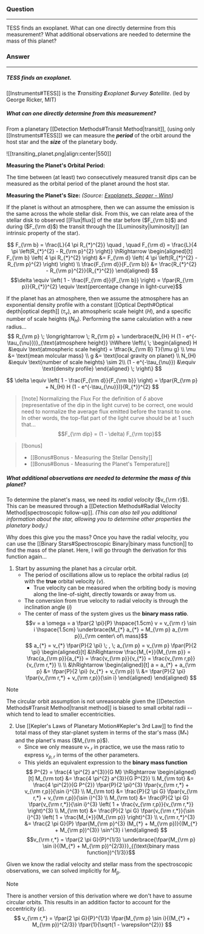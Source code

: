 ### Question
---
TESS finds an exoplanet. What can one directly determine from this measurement? What additional observations are needed to determine the mass of this planet?

### Answer
---
##### TESS finds an exoplanet. 

[[Instruments#TESS]] is the ***T**ransiting **E**xoplanet **S**urvey **S**atellite*. (led by George Ricker, MIT)

##### What can one directly determine from this measurement?

From a planetary [[Detection Methods#Transit Method|transit]], (using only [[Instruments#TESS]]) we can measure the ***period*** of the orbit around the host star and the ***size*** of the planetary body.

![[transiting_planet.png|align:center|550]]

**Measuring the Planet's Orbital Period:**

The time between (at least) two consecutively measured transit dips can be measured as the orbital period of the planet around the host star.

**Measuring the Planet's Size:**
*(Source: [Exoplanets, Seager - Winn](https://arxiv.org/pdf/1001.2010.pdf))*

If the planet is without an atmosphere, then we can assume the emission is the same across the whole stellar disk. From this, we can relate area of the stellar disk to observed [[Flux|flux]] of the star before ($F_{\rm b}$) and during ($F_{\rm d}$) the transit through the [[Luminosity|luminosity]] (an intrinsic property of the star).

$$
F_{\rm b} = \frac{L}{4 \pi R_{*}^{2}} \quad , \quad F_{\rm d} = \frac{L}{4 \pi \left(R_{*}^{2} - R_{\rm p}^{2} \right)}
\hRightarrow
\begin{aligned}[t]
	F_{\rm b} \left( 4 \pi R_{*}^{2} \right) &= F_{\rm d} \left( 4 \pi \left(R_{*}^{2} - R_{\rm p}^{2} \right) \right) \\
	\frac{F_{\rm d}}{F_{\rm b}} &= \frac{R_{*}^{2} - R_{\rm p}^{2}}{R_{*}^{2}}
\end{aligned}
$$
$$\delta \equiv \left( 1 - \frac{F_{\rm d}}{F_{\rm b}} \right) = \fpar{R_{\rm p}}{R_{*}}^{2} \equiv \text{percentage change in light-curve}$$

If the planet has an atmosphere, then we assume the atmosphere has an exponential density profile with a constant [[Optical Depth#Optical depth|optical depth]] ($\tau_{\nu}$), an atmospheric scale height ($H$), and a specific number of scale heights ($N_{H}$). Performing the same calculation with a new radius...
$$
R_{\rm p} \; \longrightarrow \; R_{\rm p} + \underbrace{N_{H} H (1 - e^{-\tau_{\nu}})}_{\text{atmosphere height}}
\hWhere \left\{ \;
\begin{aligned}
	H &\equiv \text{atmospheric scale height} = \tfrac{k_{\rm B} T}{\mu g} \\
	\mu &= \text{mean molcular mass} \\
	g &= \text{local gravity on planet} \\
	N_{H} &\equiv \text{number of scale heights} \sim 2\\
	(1 - e^{-\tau_{\nu}}) &\equiv \text{density profile}
\end{aligned} \; \right\}
$$

$$
\delta \equiv \left( 1 - \frac{F_{\rm d}}{F_{\rm b}} \right) = \fpar{R_{\rm p} + N_{H} H (1 - e^{-\tau_{\nu}})}{R_{*}}^{2} 
$$

> [!note] Normalizing the Flux
> For the definition of $\delta$ above (representative of the dip in the light curve) to be correct, one would need to normalize the average flux emitted before the transit to one. In other words, the top-flat part of the light curve should be at 1 such that...
> $$F_{\rm dip} = (1 - \delta) F_{\rm top}$$

> [!bonus]
> 
> - [[Bonus#Bonus - Measuring the Stellar Density]]
> - [[Bonus#Bonus - Measuring the Planet's Temperature]]

##### What additional observations are needed to determine the mass of this planet?

To determine the planet's mass, we need its *radial velocity* ($v_{\rm r}$). This can be measured through a [[Detection Methods#Radial Velocity Method|spectroscopic follow-up]]. *(This can also tell you additional information about the star, allowing you to determine other properties the planetary body.)*

Why does this give you the mass? Once you have the radial velocity, you can use the [[Binary Stars#Spectroscopic Binary|binary mass function]] to find the mass of the planet. Here, I will go through the derivation for this function again...

1) Start by assuming the planet has a circular orbit. 
	- The period of oscillations allow us to replace the orbital radius ($a$) with the **true** orbital velocity ($v$).
		- True velocity can be measured when the orbiting body is moving along the line-of-sight, directly towards or away from us. 
	- The conversion from true velocity to radial velocity is through the inclination angle ($i$)
	- The center of mass of the system gives us the **binary mass ratio**.
$$v = a \omega = a \fpar{2 \pi}{P} \hspace{1.5cm} v = v_{\rm r} \sin i \hspace{1.5cm} \underbrace{M_{*} a_{*} = M_{\rm p} a_{\rm p}}_{\rm center\ of\ mass}$$
$$
a_{*} = v_{*} \fpar{P}{2 \pi} \; , \; a_{\rm p} = v_{\rm p} \fpar{P}{2 \pi}
\begin{aligned}[t]
&\hRightarrow
	\frac{M_{*}}{M_{\rm p}} = \frac{a_{\rm p}}{a_{*}} = \frac{v_{\rm p}}{v_{*}} = \frac{v_{\rm r,p}}{v_{\rm r,*}} \\
	\\
	&\hRightarrow 
	\begin{aligned}[t]
		a = a_{*} + a_{\rm p} &= \fpar{P}{2 \pi} (v_{*} + v_{\rm p}) \\
		&= \fpar{P}{2 \pi} \fpar{v_{\rm r,*} + v_{\rm r,p}}{\sin i}
	\end{aligned}
\end{aligned}
$$
> [!note]
> The circular orbit assumption is not unreasonable given the [[Detection Methods#Transit Method|transit method]] is biased to small orbital radii -- which tend to lead to smaller eccentricities.

2) Use [[Kepler's Laws of Planetary Motion#Kepler's 3rd Law]] to find the total mass of they star-planet system in terms of the star's mass ($M_{*}$) and the planet's mass ($M_{\rm p}$). 
	- Since we only measure $v_{*,r}$ in practice, we use the mass ratio to express $v_{p,r}$ in terms of the other parameters.
	- This yields an equivalent expression to the **binary mass function**
$$
P^{2} = \frac{4 \pi^{2} a^{3}}{G M} \hRightarrow 
\begin{aligned}[t]
	M_{\rm tot} &= \frac{4 \pi^{2} a^{3}}{G P^{2}} \\
	M_{\rm tot} &= \frac{4 \pi^{2}}{G P^{2}} \fpar{P}{2 \pi}^{3} \fpar{v_{\rm r,*} + v_{\rm r,p}}{\sin i}^{3} \\
	M_{\rm tot} &= \frac{P}{2 \pi G} \fpar{v_{\rm r,*} + v_{\rm r,p}}{\sin i}^{3} \\
	M_{\rm tot} &= \frac{P}{2 \pi G} \fpar{v_{\rm r,*}}{\sin i}^{3} \left( 1 + \frac{v_{\rm r,p}}{v_{\rm r,*}} \right)^{3} \\
	M_{\rm tot} &= \frac{P}{2 \pi G} \fpar{v_{\rm r,*}}{\sin i}^{3} \left( 1 + \frac{M_{*}}{M_{\rm p}} \right)^{3} \\
	v_{\rm r,*}^{3} &= \frac{2 \pi G}{P} \fpar{M_{\rm p}^{3} (M_{*} + M_{\rm p})}{(M_{*} + M_{\rm p})^{3}} \sin^{3} i
\end{aligned}
$$
$$v_{\rm r,*} = \fpar{2 \pi G}{P}^{1/3} \underbrace{\fpar{M_{\rm p} \sin i}{(M_{*} + M_{\rm p})^{2/3}}}_{(\text{binary mass function})^{1/3}}$$

Given we know the radial velocity and stellar mass from the spectroscopic observations, we can solved implicitly for $M_{p}$. 

> [!note]
> There is another version of this derivation where we don't have to assume circular orbits. This results in an addition factor to account for the eccentricity ($\varepsilon$).
> $$
> v_{\rm r,*} = \fpar{2 \pi G}{P}^{1/3} \fpar{M_{\rm p} \sin i}{(M_{*} + M_{\rm p})^{2/3}} \fpar{1}{\sqrt{1 - \varepsilon^{2}}}
> $$

